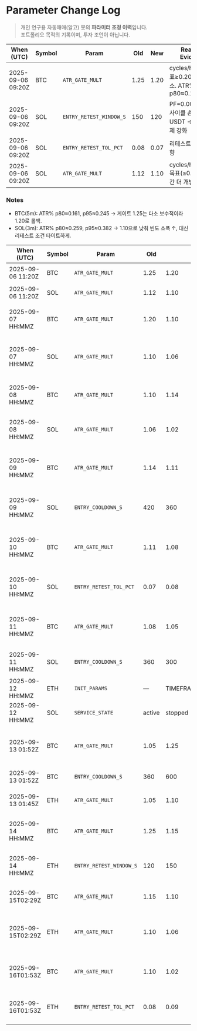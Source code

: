 # Parameter Change Log

> 개인 연구용 자동매매(알고) 봇의 **파라미터 조정 이력**입니다.  
> 포트폴리오 목적의 기록이며, 투자 조언이 아닙니다.

| When (UTC)        | Symbol | Param                | Old  | New  | Reason / Evidence                                      | Link |
|-------------------|--------|----------------------|------|------|---------------------------------------------------------|------|
| 2025-09-06 09:20Z | BTC    | `ATR_GATE_MULT`      | 1.25 | 1.20 | cycles/h=0.00(목표≥0.20), 신호 과소. ATR% p80≈0.161     | —    |
| 2025-09-06 09:20Z | SOL    | `ENTRY_RETEST_WINDOW_S` | 150  | 120  | PF=0.00, 최근 1사이클 손실 -0.32 USDT → 오탐 억제 강화 | —    |
| 2025-09-06 09:20Z | SOL    | `ENTRY_RETEST_TOL_PCT`  | 0.08 | 0.07 | 리테스트 정밀도 상향                                     | —    |
| 2025-09-06 09:20Z | SOL    | `ATR_GATE_MULT`      | 1.12 | 1.10 | cycles/h=0.06<목표(≥0.30) → 약간 더 개방                 | —    |

### Notes
- BTC(5m): ATR% p80≈0.161, p95≈0.245 → 게이트 1.25는 다소 보수적이라 1.20로 롤백.  
- SOL(3m): ATR% p80≈0.259, p95≈0.382 → 1.10으로 낮춰 빈도 소폭 ↑, 대신 리테스트 조건 타이트하게.



| When (UTC)        | Symbol | Param            | Old  | New  | Reason / Evidence                           | Link |
|-------------------|--------|------------------|------|------|----------------------------------------------|------|
| 2025-09-06 11:20Z | BTC    | `ATR_GATE_MULT`  | 1.25 | 1.20 | 11h 동안 cycles=0 → 신호 과소 추정(완화)     | —    |
| 2025-09-06 11:20Z | SOL    | `ATR_GATE_MULT`  | 1.12 | 1.10 | 11h 동안 cycles=0 → 빈도 소폭 상향            | —    |
| 2025-09-07 HH:MMZ | BTC | `ATR_GATE_MULT` | 1.20 | 1.10 | 24h cycles/h=0.00<0.20; ATR% p80≈0.129 → 신호 과소로 완화 | — |
| 2025-09-07 HH:MMZ | SOL | `ATR_GATE_MULT` | 1.10 | 1.06 | 24h cycles/h=0.09<0.30, PF↑; ATR% p80≈0.125 → 빈도 소폭↑ | — |
| 2025-09-08 HH:MMZ | BTC | `ATR_GATE_MULT` | 1.10 | 1.14 | 24h cycles/h≈0.17, PF=0.00 → 노이즈 컷 위해 소폭 강화(+3.6%, p80=0.091) | — |
| 2025-09-08 HH:MMZ | SOL | `ATR_GATE_MULT` | 1.06 | 1.02 | 24h cycles/h≈0.08≪목표, PF↑ → 빈도 보강 소폭 완화(−3.8%, p80=0.189)     | — |
| 2025-09-09 HH:MMZ | BTC | `ATR_GATE_MULT`   | 1.14 | 1.11 | 25h cycles/h=0.04<0.20, p80=0.117 → 기회 확대 위해 소폭 완화(−2.6%) | — |
| 2025-09-09 HH:MMZ | SOL | `ENTRY_COOLDOWN_S`| 420  | 360  | ATR=1.02(하한), 25h cycles/h=0.04≪목표 → 빈도 보강 위해 쿨다운 완화 | — |
| 2025-09-10 HH:MMZ | BTC | `ATR_GATE_MULT`       | 1.11 | 1.08 | 24h cycles/h=0.04<0.20, p80=0.131 → 기회 확대 위해 소폭 완화(−2.7%) | — |
| 2025-09-10 HH:MMZ | SOL | `ENTRY_RETEST_TOL_PCT`| 0.07 | 0.08 | ATR=1.02(하한), cycles/h=0.00 → 리테스트 허용폭 상향으로 후보 신호 확대 | — |
| 2025-09-11 HH:MMZ | BTC | `ATR_GATE_MULT`   | 1.08 | 1.05 | 22h cycles/h=0.00<0.20, p80=0.128 → 진입 억제 완화를 위해 추가 완화(−2.9%) | — |
| 2025-09-11 HH:MMZ | SOL | `ENTRY_COOLDOWN_S`| 360  | 300  | ATR=1.02(하한), cycles/h=0.00 → 빈도 보강 위해 쿨다운 완화 | — |
| 2025-09-12 HH:MMZ | ETH | `INIT_PARAMS`     | — | TIMEFRAME=3m,LEV=3,TOL=0.08,WIN=120,COOL=300,ATR=1.05 | 신규 편성(솔 슬롯 대체), 48h 관찰 시작 | — |
| 2025-09-12 HH:MMZ | SOL | `SERVICE_STATE`   | active | stopped | ETH 실험 위해 임시 중지(설정 보존) | — |
| 2025-09-13 01:52Z    | BTC    | `ATR_GATE_MULT`     | 1.05   | 1.25  | 31h cycles PF=0.60·PnL−0.16 → 노이즈 컷 위해 트리거 상향 **(+19%, p80=0.127)**               | —     |
| 2025-09-13 01:52Z    | BTC    | `ENTRY_COOLDOWN_S`  | 360    | 600   | 재진입 군집 억제·사이클 품질 개선 목적 **(+66%)**                                            | —     |
| 2025-09-13 01:45Z    | ETH    | `ATR_GATE_MULT`     | 1.05   | 1.10  | 초기 과진입 방지, 품질 우선 소폭 상향 **(+4.8%, p80=0.188)**                                 | —     |
| 2025-09-14 HH:MMZ | BTC | `ATR_GATE_MULT`           | 1.25 | 1.15 | 24h cycles/h≈0.00≪목표, p80=0.114 → 기회 확대 위해 완화(−8.0%) | — |
| 2025-09-14 HH:MMZ | ETH | `ENTRY_RETEST_WINDOW_S`   | 120  | 150  | 24h cycles/h=0.00, ATR=1.10(p80=0.188, Gate≈0.207%) → 신호 허용시간 확대 | — |
| 2025-09-15T02:29Z | BTC | `ATR_GATE_MULT` | 1.15 | 1.10 | 24h cycles/h=0.00≪목표0.20, p80=0.099 → 소폭 완화(−4.4%) | — |
| 2025-09-15T02:29Z | ETH | `ATR_GATE_MULT` | 1.10 | 1.06 | 24h cycles/h=0.00<0.30, p80=0.155, 쿨다운300·윈도우150 유지 → 소폭 완화(−3.6%) | — |
| 2025-09-16T01:53Z | BTC | `ATR_GATE_MULT`        | 1.10 | 1.02 | 24h cycles/h=0.00≪목표0.20, p80=0.113↑ → 게이트 하한으로 완화(−7.3%) | — |
| 2025-09-16T01:53Z | ETH | `ENTRY_RETEST_TOL_PCT` | 0.08 | 0.09 | cycles/h=0.00<0.30, p80=0.186로 게이트↑ → 리테스트 허용폭 확장(+0.01) | — |

